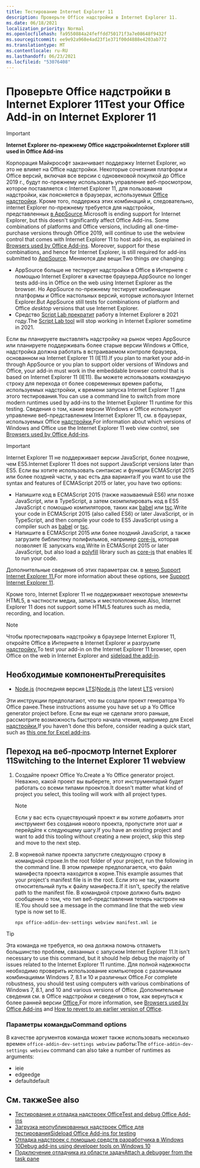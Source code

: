 ```yaml
---
title: Тестирование Internet Explorer 11
description: Проверьте Office надстройки в Internet Explorer 11.
ms.date: 06/18/2021
localization_priority: Normal
ms.openlocfilehash: fa9550884a24feffdd750171f3a7e08648f9432f
ms.sourcegitcommit: ee9e92a968e4ad23f1e371f00d4888e4203ab772
ms.translationtype: MT
ms.contentlocale: ru-RU
ms.lasthandoff: 06/23/2021
ms.locfileid: "53076408"
---
```

# <a name="test-your-office-add-in-on-internet-explorer-11"></a><span data-ttu-id="10dec-103">Проверьте Office надстройки в Internet Explorer 11</span><span class="sxs-lookup"><span data-stu-id="10dec-103">Test your Office Add-in on Internet Explorer 11</span></span>

> [!IMPORTANT]
> <span data-ttu-id="10dec-104">**Internet Explorer по-прежнему Office надстройки**</span><span class="sxs-lookup"><span data-stu-id="10dec-104">**Internet Explorer still used in Office Add-ins**</span></span>
>
> <span data-ttu-id="10dec-105">Корпорация Майкрософт заканчивает поддержку Internet Explorer, но это не влияет на Office надстройки. Некоторые сочетания платформ и Office версий, включая все версии с одновековой покупкой до Office 2019 г., будут по-прежнему использовать управление веб-просмотром, которое поставляется с Internet Explorer 11, для пользования надстройки, как поясняется в браузерах, используемых [Office надстройки](../concepts/browsers-used-by-office-web-add-ins.md). Кроме того, поддержка этих комбинаций и, следовательно, internet Explorer по-прежнему требуется для надстройок, представленных [в AppSource](/office/dev/store/submit-to-appsource-via-partner-center).</span><span class="sxs-lookup"><span data-stu-id="10dec-105">Microsoft is ending support for Internet Explorer, but this doesn't significantly affect Office Add-ins. Some combinations of platforms and Office versions, including all one-time-purchase versions through Office 2019, will continue to use the webview control that comes with Internet Explorer 11 to host add-ins, as explained in [Browsers used by Office Add-ins](../concepts/browsers-used-by-office-web-add-ins.md). Moreover, support for these combinations, and hence for Internet Explorer, is still required for add-ins submitted to [AppSource](/office/dev/store/submit-to-appsource-via-partner-center).</span></span> <span data-ttu-id="10dec-106">Меняются *две* вещи:</span><span class="sxs-lookup"><span data-stu-id="10dec-106">Two things *are* changing:</span></span>
>
> - <span data-ttu-id="10dec-107">AppSource больше не тестирует надстройки в Office в Интернете с помощью Internet Explorer в качестве браузера.</span><span class="sxs-lookup"><span data-stu-id="10dec-107">AppSource no longer tests add-ins in Office on the web using Internet Explorer as the browser.</span></span> <span data-ttu-id="10dec-108">Но AppSource по-прежнему тестирует комбинации  платформы и Office настольных версий, которые используют Internet Explorer.</span><span class="sxs-lookup"><span data-stu-id="10dec-108">But AppSource still tests for combinations of platform and Office *desktop* versions that use Internet Explorer.</span></span>
> - <span data-ttu-id="10dec-109">Средство [Script Lab прекратит](../overview/explore-with-script-lab.md) работу в Internet Explorer в 2021 году.</span><span class="sxs-lookup"><span data-stu-id="10dec-109">The [Script Lab tool](../overview/explore-with-script-lab.md) will stop working in Internet Explorer sometime in 2021.</span></span>

<span data-ttu-id="10dec-110">Если вы планируете выставлять надстройку на рынок через AppSource или планируете поддерживать более старые версии Windows и Office, надстройка должна работать в встраиваемом контроле браузера, основанном на Internet Explorer 11 (IE11).</span><span class="sxs-lookup"><span data-stu-id="10dec-110">If you plan to market your add-in through AppSource or you plan to support older versions of Windows and Office, your add-in must work in the embeddable browser control that is based on Internet Explorer 11 (IE11).</span></span> <span data-ttu-id="10dec-111">Вы можете использовать командную строку для перехода от более современных времен работы, используемых надстройки, к времени запуска Internet Explorer 11 для этого тестирования.</span><span class="sxs-lookup"><span data-stu-id="10dec-111">You can use a command line to switch from more modern runtimes used by add-ins to the Internet Explorer 11 runtime for this testing.</span></span> <span data-ttu-id="10dec-112">Сведения о том, какие версии Windows и Office используют управление веб-представлением Internet Explorer 11, см. в браузерах, используемых Office [надстройки.](../concepts/browsers-used-by-office-web-add-ins.md)</span><span class="sxs-lookup"><span data-stu-id="10dec-112">For information about which versions of Windows and Office use the Internet Explorer 11 web view control, see [Browsers used by Office Add-ins](../concepts/browsers-used-by-office-web-add-ins.md).</span></span>

> [!IMPORTANT]
> <span data-ttu-id="10dec-113">Internet Explorer 11 не поддерживает версии JavaScript, более поздние, чем ES5.</span><span class="sxs-lookup"><span data-stu-id="10dec-113">Internet Explorer 11 does not support JavaScript versions later than ES5.</span></span> <span data-ttu-id="10dec-114">Если вы хотите использовать синтаксис и функции ECMAScript 2015 или более поздней части, у вас есть два варианта:</span><span class="sxs-lookup"><span data-stu-id="10dec-114">If you want to use the syntax and features of ECMAScript 2015 or later, you have two options:</span></span>
>
> - <span data-ttu-id="10dec-115">Напишите код в ECMAScript 2015 (также называемый ES6) или позже JavaScript, или в TypeScript, а затем скомпилировать код в ES5 JavaScript с помощью компиляторов, таких как [babel](https://babeljs.io/) или [tsc](https://www.typescriptlang.org/index.html).</span><span class="sxs-lookup"><span data-stu-id="10dec-115">Write your code in ECMAScript 2015 (also called ES6) or later JavaScript, or in TypeScript, and then compile your code to ES5 JavaScript using a compiler such as [babel](https://babeljs.io/) or [tsc](https://www.typescriptlang.org/index.html).</span></span>
> - <span data-ttu-id="10dec-116">Напишите в ECMAScript 2015 или более [](https://en.wikipedia.org/wiki/Polyfill_(programming)) поздний JavaScript, а также загрузите библиотеку полифильмов, например [core-js,](https://github.com/zloirock/core-js) которая позволяет IE запускать код.</span><span class="sxs-lookup"><span data-stu-id="10dec-116">Write in ECMAScript 2015 or later JavaScript, but also load a [polyfill](https://en.wikipedia.org/wiki/Polyfill_(programming)) library such as [core-js](https://github.com/zloirock/core-js) that enables IE to run your code.</span></span>
>
> <span data-ttu-id="10dec-117">Дополнительные сведения об этих параметрах см. в [меню Support Internet Explorer 11.](../develop/support-ie-11.md)</span><span class="sxs-lookup"><span data-stu-id="10dec-117">For more information about these options, see [Support Internet Explorer 11](../develop/support-ie-11.md).</span></span>
>
> <span data-ttu-id="10dec-118">Кроме того, Internet Explorer 11 не поддерживает некоторые элементы HTML5, в частности медиа, запись и местоположение.</span><span class="sxs-lookup"><span data-stu-id="10dec-118">Also, Internet Explorer 11 does not support some HTML5 features such as media, recording, and location.</span></span>

> [!NOTE]
> <span data-ttu-id="10dec-119">Чтобы протестировать надстройку в браузере Internet Explorer 11, откройте Office в Интернете в Internet Explorer и разгрузите [надстройку.](create-a-network-shared-folder-catalog-for-task-pane-and-content-add-ins.md)</span><span class="sxs-lookup"><span data-stu-id="10dec-119">To test your add-in on the Internet Explorer 11 browser, open Office on the web in Internet Explorer and [sideload the add-in](create-a-network-shared-folder-catalog-for-task-pane-and-content-add-ins.md).</span></span>

## <a name="prerequisites"></a><span data-ttu-id="10dec-120">Необходимые компоненты</span><span class="sxs-lookup"><span data-stu-id="10dec-120">Prerequisites</span></span>

- <span data-ttu-id="10dec-121">[Node.js](https://nodejs.org/) (последняя версия [LTS](https://nodejs.org/about/releases))</span><span class="sxs-lookup"><span data-stu-id="10dec-121">[Node.js](https://nodejs.org/) (the latest [LTS](https://nodejs.org/about/releases) version)</span></span>

<span data-ttu-id="10dec-122">Эти инструкции предполагают, что вы создали проект генератора Yo Office ранее.</span><span class="sxs-lookup"><span data-stu-id="10dec-122">These instructions assume you have set up a Yo Office generator project before.</span></span> <span data-ttu-id="10dec-123">Если вы еще не сделали этого раньше, рассмотрите возможность быстрого начала чтения, например для Excel [надстройки.](../quickstarts/excel-quickstart-jquery.md)</span><span class="sxs-lookup"><span data-stu-id="10dec-123">If you haven't done this before, consider reading a quick start, such as [this one for Excel add-ins](../quickstarts/excel-quickstart-jquery.md).</span></span>

## <a name="switching-to-the-internet-explorer-11-webview"></a><span data-ttu-id="10dec-124">Переход на веб-просмотр Internet Explorer 11</span><span class="sxs-lookup"><span data-stu-id="10dec-124">Switching to the Internet Explorer 11 webview</span></span>

1. <span data-ttu-id="10dec-125">Создайте проект Office Yo.</span><span class="sxs-lookup"><span data-stu-id="10dec-125">Create a Yo Office generator project.</span></span> <span data-ttu-id="10dec-126">Неважно, какой проект вы выберете, этот инструментарий будет работать со всеми типами проектов.</span><span class="sxs-lookup"><span data-stu-id="10dec-126">It doesn't matter what kind of project you select, this tooling will work with all project types.</span></span>

    > [!NOTE]
    > <span data-ttu-id="10dec-127">Если у вас есть существующий проект и вы хотите добавить этот инструмент без создания нового проекта, пропустите этот шаг и перейдйте к следующему шагу.</span><span class="sxs-lookup"><span data-stu-id="10dec-127">If you have an existing project and want to add this tooling without creating a new project, skip this step and move to the next step.</span></span> 

1. <span data-ttu-id="10dec-128">В корневой папке проекта запустите следующую строку в командной строке.</span><span class="sxs-lookup"><span data-stu-id="10dec-128">In the root folder of your project, run the following in the command line.</span></span> <span data-ttu-id="10dec-129">В этом примере предполагается, что файл манифеста проекта находится в корне.</span><span class="sxs-lookup"><span data-stu-id="10dec-129">This example assumes that your project's manifest file is in the root.</span></span> <span data-ttu-id="10dec-130">Если это не так, укажите относительный путь к файлу манифеста.</span><span class="sxs-lookup"><span data-stu-id="10dec-130">If it isn't, specify the relative path to the manifest file.</span></span> <span data-ttu-id="10dec-131">В командной строке должно быть видно сообщение о том, что тип веб-представления теперь настроен на IE.</span><span class="sxs-lookup"><span data-stu-id="10dec-131">You should see a message in the command line that the web view type is now set to IE.</span></span>

    ```command&nbsp;line
    npx office-addin-dev-settings webview manifest.xml ie
    ```

> [!TIP]
> <span data-ttu-id="10dec-132">Эта команда не требуется, но она должна помочь отламеть большинство проблем, связанных с запуском Internet Explorer 11.</span><span class="sxs-lookup"><span data-stu-id="10dec-132">It isn't necessary to use this command, but it should help debug the majority of issues related to the Internet Explorer 11 runtime.</span></span> <span data-ttu-id="10dec-133">Для полной надежности необходимо проверить использование компьютеров с различными комбинациями Windows 7, 8.1 и 10 и различных Office.</span><span class="sxs-lookup"><span data-stu-id="10dec-133">For complete robustness, you should test using computers with various combinations of Windows 7, 8.1, and 10 and various versions of Office.</span></span> <span data-ttu-id="10dec-134">Дополнительные сведения [](../concepts/browsers-used-by-office-web-add-ins.md) см. в Office надстройки и сведения о том, как вернуться к более ранней версии [Office.](https://support.microsoft.com/topic/how-to-revert-to-an-earlier-version-of-office-2bd5c457-a917-d57e-35a1-f709e3dda841)</span><span class="sxs-lookup"><span data-stu-id="10dec-134">For more information, see [Browsers used by Office Add-ins](../concepts/browsers-used-by-office-web-add-ins.md) and [How to revert to an earlier version of Office](https://support.microsoft.com/topic/how-to-revert-to-an-earlier-version-of-office-2bd5c457-a917-d57e-35a1-f709e3dda841).</span></span>

### <a name="command-options"></a><span data-ttu-id="10dec-135">Параметры команды</span><span class="sxs-lookup"><span data-stu-id="10dec-135">Command options</span></span>

<span data-ttu-id="10dec-136">В качестве аргументов команда может также использовать несколько времен `office-addin-dev-settings webview` работы:</span><span class="sxs-lookup"><span data-stu-id="10dec-136">The `office-addin-dev-settings webview` command can also take a number of runtimes as arguments:</span></span>

- <span data-ttu-id="10dec-137">ie</span><span class="sxs-lookup"><span data-stu-id="10dec-137">ie</span></span>
- <span data-ttu-id="10dec-138">edge</span><span class="sxs-lookup"><span data-stu-id="10dec-138">edge</span></span>
- <span data-ttu-id="10dec-139">default</span><span class="sxs-lookup"><span data-stu-id="10dec-139">default</span></span>

## <a name="see-also"></a><span data-ttu-id="10dec-140">См. также</span><span class="sxs-lookup"><span data-stu-id="10dec-140">See also</span></span>

* [<span data-ttu-id="10dec-141">Тестирование и отладка надстроек Office</span><span class="sxs-lookup"><span data-stu-id="10dec-141">Test and debug Office Add-ins</span></span>](test-debug-office-add-ins.md)
* [<span data-ttu-id="10dec-142">Загрузка неопубликованных надстроек Office для тестирования</span><span class="sxs-lookup"><span data-stu-id="10dec-142">Sideload Office Add-ins for testing</span></span>](create-a-network-shared-folder-catalog-for-task-pane-and-content-add-ins.md)
* [<span data-ttu-id="10dec-143">Отладка надстроек с помощью средств разработчика в Windows 10</span><span class="sxs-lookup"><span data-stu-id="10dec-143">Debug add-ins using developer tools on Windows 10</span></span>](debug-add-ins-using-f12-developer-tools-on-windows-10.md)
* [<span data-ttu-id="10dec-144">Подключение отладчика из области задач</span><span class="sxs-lookup"><span data-stu-id="10dec-144">Attach a debugger from the task pane</span></span>](attach-debugger-from-task-pane.md)
